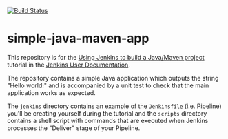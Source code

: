
[![Build Status](https://travis-ci.org/bernet-tbz/simple-java-maven-app.svg?branch=master)](https://travis-ci.org/bernet-tbz/simple-java-maven-app)

# simple-java-maven-app

This repository is for the [Using Jenkins to build a Java/Maven project]( https://jenkins.io/doc/tutorials/using-jenkins-to-build-a-java-maven-project/)
tutorial in the [Jenkins User Documentation](https://jenkins.io/doc/).

The repository contains a simple Java application which outputs the string
"Hello world!" and is accompanied by a unit test to check that the main
application works as expected.

The `jenkins` directory contains an example of the `Jenkinsfile` (i.e. Pipeline)
you'll be creating yourself during the tutorial and the `scripts` directory
contains a shell script with commands that are executed when Jenkins processes
the "Deliver" stage of your Pipeline.
